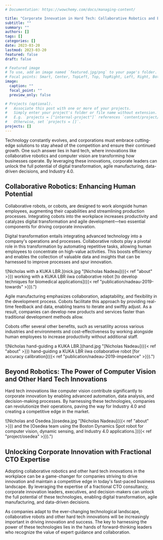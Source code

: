 ```yaml
---
# Documentation: https://wowchemy.com/docs/managing-content/

title: "Corporate Innovation in Hard Tech: Collaborative Robotics and Beyond"
subtitle: ""
summary: ""
authors: []
tags: []
categories: []
date: 2023-03-20
lastmod: 2023-03-20
featured: false
draft: false

# Featured image
# To use, add an image named `featured.jpg/png` to your page's folder.
# Focal points: Smart, Center, TopLeft, Top, TopRight, Left, Right, BottomLeft, Bottom, BottomRight.
image:
  caption: ""
  focal_point: ""
  preview_only: false

# Projects (optional).
#   Associate this post with one or more of your projects.
#   Simply enter your project's folder or file name without extension.
#   E.g. `projects = ["internal-project"]` references `content/project/deep-learning/index.md`.
#   Otherwise, set `projects = []`.
projects: []
---
```


Technology constantly evolves, and corporations must embrace cutting-edge solutions to stay ahead of the competition and ensure their continued growth. One such answer lies in hard tech, where innovations like collaborative robotics and computer vision are transforming how businesses operate. By leveraging these innovations, corporate leaders can unlock the full potential of digital transformation, agile manufacturing, data-driven decisions, and Industry 4.0.

## Collaborative Robotics: Enhancing Human Potential

Collaborative robots, or cobots, are designed to work alongside human employees, augmenting their capabilities and streamlining production processes. Integrating cobots into the workplace increases productivity and catalyzes digital transformation and agile development—two essential components for driving corporate innovation.

Digital transformation entails integrating advanced technology into a company's operations and processes. Collaborative robots play a pivotal role in this transformation by automating repetitive tasks, allowing human employees to concentrate on high-value activities. This boosts efficiency and enables the collection of valuable data and insights that can be harnessed to improve processes and spur innovation.

![Nicholas with a KUKA LBR.](nick.jpg "[Nicholas Nadeau]({{< ref "about" >}}) working with a KUKA LBR iiwa collaborative robot [to develop techniques for biomedical applications]({{< ref "publication/nadeau-2019-towards" >}}).")

Agile manufacturing emphasizes collaboration, adaptability, and flexibility in the development process. Cobots facilitate this approach by providing real-time feedback and data, enabling teams to iterate and swiftly adjust. As a result, companies can develop new products and services faster than traditional development methods allow.

Cobots offer several other benefits, such as versatility across various industries and environments and cost-effectiveness by working alongside human employees to increase productivity without additional staff.

![Nicholas hand-guiding a KUKA LBR.](hand.jpg "[Nicholas Nadeau]({{< ref "about" >}}) hand-guiding a KUKA LBR iiwa collaborative robot [for accuracy calibration]({{< ref "publication/nadeau-2019-impedance" >}}).")

## Beyond Robotics: The Power of Computer Vision and Other Hard Tech Innovations

Hard tech innovations like computer vision contribute significantly to corporate innovation by enabling advanced automation, data analysis, and decision-making processes. By harnessing these technologies, companies can revolutionize their operations, paving the way for Industry 4.0 and creating a competitive edge in the market.

![Nicholas and Osedea.](osedea.jpg "[Nicholas Nadeau]({{< ref "about" >}}) and the [Osedea team using the Boston Dynamics Spot robot for computer vision, dynamic sensing, and Industry 4.0 applications.]({{< ref "project/osedea" >}}).")

## Unlocking Corporate Innovation with Fractional CTO Expertise

Adopting collaborative robotics and other hard tech innovations in the workplace can be a game-changer for companies striving to drive innovation and maintain a competitive edge in today's fast-paced business landscape. By leveraging the expertise of a fractional CTO consultancy, corporate innovation leaders, executives, and decision-makers can unlock the full potential of these technologies, enabling digital transformation, agile manufacturing, and data-driven decisions.

As companies adapt to the ever-changing technological landscape, collaborative robots and other hard tech innovations will be increasingly important in driving innovation and success. The key to harnessing the power of these technologies lies in the hands of forward-thinking leaders who recognize the value of expert guidance and collaboration.
